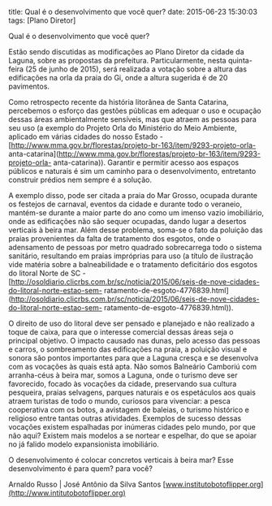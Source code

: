 title: Qual é o desenvolvimento que você quer?
date: 2015-06-23 15:30:03
tags: [Plano Diretor]

Qual é o desenvolvimento que você quer?

Estão sendo discutidas as modificações ao Plano Diretor da cidade da Laguna, sobre as propostas da prefeitura. Particularmente, nesta quinta-feira (25 de junho de 2015), será realizada a votação sobre a altura das edificações na orla da praia do Gi, onde a altura sugerida é de 20 pavimentos.

Como retrospecto recente da história litorânea de Santa Catarina, percebemos o esforço das gestões públicas em adequar o uso e ocupação dessas áreas ambientalmente sensíveis, mas que atraem as pessoas para seu uso (a exemplo do Projeto Orla do Ministério do Meio Ambiente, aplicado em várias cidades do nosso Estado -[http://www.mma.gov.br/florestas/projeto-br-163/item/9293-projeto-orla- anta-catarina](http://www.mma.gov.br/florestas/projeto-br-163/item/9293-projeto-orla- anta-catarina)). Garantir e permitir acesso aos espaços públicos e naturais é sim um caminho para o desenvolvimento, entretanto construir prédios nem sempre é a solução.

A exemplo disso, pode ser citada a praia do Mar Grosso, ocupada durante os festejos de carnaval, eventos da cidade e durante todo o veraneio, mantém-se durante a maior parte do ano como um imenso vazio imobiliário, onde as edificações não são sequer ocupadas, dando lugar a desertos verticais à beira mar. Além desse problema, soma-se o fato da poluição das praias provenientes da falta de tratamento dos esgotos, onde o adensamento de pessoas por metro quadrado sobrecarrega todo o sistema sanitário, resultando em praias impróprias para uso (a título de ilustração vide matéria sobre a balneabilidade e o tratamento deficitário dos esgotos do litoral Norte de SC -[http://osoldiario.clicrbs.com.br/sc/noticia/2015/06/seis-de-nove-cidades-do-litoral-norte-estao-sem- ratamento-de-esgoto-4776839.html](http://osoldiario.clicrbs.com.br/sc/noticia/2015/06/seis-de-nove-cidades-do-litoral-norte-estao-sem- ratamento-de-esgoto-4776839.html)).

O direito de uso do litoral deve ser pensado e planejado e não realizado a toque de caixa, para que o interesse comercial dessas áreas seja o principal objetivo. O impacto causado nas dunas, pelo acesso das pessoas e carros, o sombreamento das edificações na praia, a poluição visual e sonora são pontos importantes para que a Laguna cresça e se desenvolva com as vocações às quais está apta. Não somos Balneário Camboriú com arranha-céus à beira mar, somos a Laguna, onde o turismo deve ser favorecido, focado às vocações da cidade, preservando sua cultura pesqueira, praias selvagens, parques naturais e os espetáculos aos quais atraem turistas de todo o mundo, curiosos para vivenciar: a pesca cooperativa com os botos, a avistagem de baleias, o turismo histórico e religioso entre tantas outras atividades. Exemplos de sucesso dessas vocações existem espalhadas por inúmeras cidades pelo mundo, por que não aqui? Existem mais modelos a se nortear e espelhar, do que se apoiar no já falido modelo expansionista imobiliário.

O desenvolvimento é colocar concretos verticais à beira mar? Esse desenvolvimento é para quem? para você?

Arnaldo Russo | José Antônio da Silva Santos
[www.institutobotoflipper.org](http://www.intitutobotoflipper.org)
